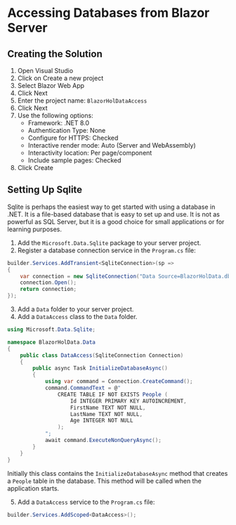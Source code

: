 # Accessing Databases from Blazor Server

## Creating the Solution

1. Open Visual Studio
2. Click on Create a new project
3. Select Blazor Web App
4. Click Next
5. Enter the project name: `BlazorHolDataAccess`
6. Click Next
7. Use the following options:
   - Framework: .NET 8.0
   - Authentication Type: None
   - Configure for HTTPS: Checked
   - Interactive render mode: Auto (Server and WebAssembly)
   - Interactivity location: Per page/component
   - Include sample pages: Checked
8. Click Create

## Setting Up Sqlite

Sqlite is perhaps the easiest way to get started with using a database in .NET. It is a file-based database that is easy to set up and use. It is not as powerful as SQL Server, but it is a good choice for small applications or for learning purposes.

1. Add the `Microsoft.Data.Sqlite` package to your server project.
2. Register a database connection service in the `Program.cs` file:

```csharp
builder.Services.AddTransient<SqliteConnection>(sp =>
{
    var connection = new SqliteConnection("Data Source=BlazorHolData.db");
    connection.Open();
    return connection;
});
```

3. Add a `Data` folder to your server project.
4. Add a `DataAccess` class to the `Data` folder.

```csharp
using Microsoft.Data.Sqlite;

namespace BlazorHolData.Data
{
    public class DataAccess(SqliteConnection Connection)
    {
        public async Task InitializeDatabaseAsync()
        {
            using var command = Connection.CreateCommand();
            command.CommandText = @"
                CREATE TABLE IF NOT EXISTS People (
                    Id INTEGER PRIMARY KEY AUTOINCREMENT,
                    FirstName TEXT NOT NULL,
                    LastName TEXT NOT NULL,
                    Age INTEGER NOT NULL
                );
            ";
            await command.ExecuteNonQueryAsync();
        }
    }
}
```

Initially this class contains the `InitializeDatabaseAsync` method that creates a `People` table in the database. This method will be called when the application starts.

5. Add a `DataAccess` service to the `Program.cs` file:

```csharp
builder.Services.AddScoped<DataAccess>();
```
